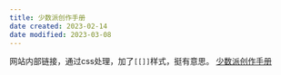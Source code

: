 ```yaml
---
title: 少数派创作手册
date created: 2023-02-14
date modified: 2023-03-08
---
```


网站内部链接，通过css处理，加了`[[]]`样式，挺有意思。
[少数派创作手册](https://manual.sspai.com/)
